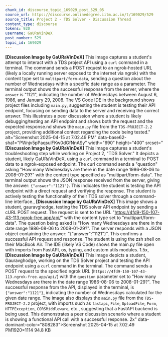 ```yaml
---
chunk_id: discourse_topic_169029_post_529_05
source_url: https://discourse.onlinedegree.iitm.ac.in/t/169029/529
source_title: Project 2 - TDS Solver - Discussion Thread
content_type: discourse
tokens: 920
username: GaURaVinDeX
post_number: 529
topic_id: 169029
---
```


**[Discussion Image by GaURaVinDeX]** This image captures a student's attempt to interact with a TDS project API using a `curl` command in a terminal. The command sends a POST request to an ngrok-hosted URL (likely a locally running server exposed to the internet via ngrok) with the content type set to `multipart/form-data`, sending a question about the number of Wednesdays within a specific date range as a parameter. The terminal output shows the successful response from the server, where the `answer` is "1121", indicating the number of Wednesdays between August 6, 1986, and January 29, 2008. The VS Code IDE in the background shows project files including `main.py`, suggesting the student is testing their API endpoint, focusing on sending data to the server and receiving the correct answer. This illustrates a peer discussion where a student is likely debugging/testing an API endpoint and shows both the request and the expected response.nd shows the `main.py` file from the `TDS-PROJECT-2.2` project, providing additional context regarding the code being tested." alt="Screenshot 2025-04-15 at 7.02.49 PM" data-base62-sha1="PWnjv5pPaqsulFKw0dGfNnASy" width="690" height="400" srcset="**[Discussion Image by GaURaVinDeX]** This image captures a student's troubleshooting step while working on Project 2, "TDS Solver." It depicts a student, likely GaURaVinDeX, using a `curl` command in a terminal to POST data to a ngrok-exposed endpoint. The curl command sends a "question" asking "How many Wednesdays are there in the date range 1986-08-06 to 2008-01-29?" with the content type specified as "multipart/form-data". The terminal output shows the JSON response received from the server, giving the answer: `{"answer":"1121"}`. This indicates the student is testing the API endpoint with a direct request and verifying the response. The student is actively testing the functionality of their TDS solver through a command-line interface., **[Discussion Image by GaURaVinDeX]** This image shows a student, gauravghodge, testing the TDS solver API endpoint by sending a cURL POST request. The request is sent to the URL "https://4fd9-150-107-43-113.ngrok-free.app/api/" with the content type set to "multipart/form-data". The question being asked is "How many Wednesdays are there in the date range 1986-08-06 to 2008-01-29?". The server responds with a JSON object containing the answer: "{\"answer\":\"1121\"}". This confirms a successful API request and response. The student is using the zsh shell on their MacBook Air. The IDE (likely VS Code) shows the main.py file open with imports from FastAPI, os, typing, and custom utils modules. 1.5x, **[Discussion Image by GaURaVinDeX]** This image depicts a student, Gauravghodge, working on the TDS Solver project and testing the API endpoint using a `curl` command in the terminal. The command sends a POST request to the specified ngrok URL (`https://4fd9-150-107-43-113.ngrok-free.app/api/`) with the `question` parameter set to "How many Wednesdays are there in the date range 1986-08-06 to 2008-01-29?". The successful response from the API, displayed in the terminal, is `{"answer":"1121"}`, indicating the number of Wednesdays calculated for the given date range. The image also displays the `main.py` file from the `TDS-PROJECT-2.2` project, with imports such as `fastapi`, `File`, `UploadFile`, `Form`, `HTTPException`, `CORSMiddleware`, etc., suggesting that a FastAPI backend is being used. This demonstrates a peer discussion scenario where a student is showing a functional API call with a successful response. 2x" data-dominant-color="808283">Screenshot 2025-04-15 at 7.02.49 PM1920×1114 94.8 KB
